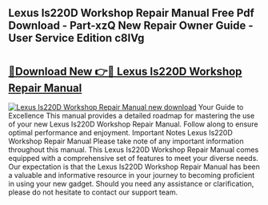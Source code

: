 ## Lexus Is220D Workshop Repair Manual Free Pdf Download - Part-xzQ New Repair Owner Guide - User Service Edition c8lVg

# <h2><a href="http://bc6791.oget.top/?id=Lexus+Is220D+Workshop+Repair+Manual">🔗Download New 👉🔴 Lexus Is220D Workshop Repair Manual</a></h2>

[![Lexus Is220D Workshop Repair Manual new download](https://i.imgur.com/5g1atiW.png)](http://bc6791.oget.top/?id=Lexus+Is220D+Workshop+Repair+Manual)
Your Guide to Excellence This manual provides a detailed roadmap for mastering the use of your new Lexus Is220D Workshop Repair Manual. Follow along to ensure optimal performance and enjoyment. Important Notes Lexus Is220D Workshop Repair Manual Please take note of any important information throughout this manual. This Lexus Is220D Workshop Repair Manual comes equipped with a comprehensive set of features to meet your diverse needs. Our expectation is that the Lexus Is220D Workshop Repair Manual has been a valuable and informative resource in your journey to becoming proficient in using your new gadget. Should you need any assistance or clarification, please do not hesitate to contact our support team.
